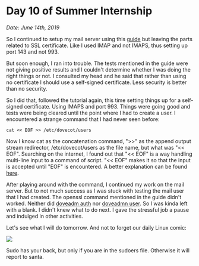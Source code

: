 # Day 10 of Summer Internship

*Date: June 14th, 2019*

So I continued to setup my mail server using this [guide](https://appbead.com/blog/how-to-setup-mail-server-on-debian-8-jessie-with-postfix-dovecot-1.html) but leaving the parts related to SSL certificate. Like I used IMAP and not IMAPS, thus setting up port 143 and not 993.

But soon enough, I ran into trouble. The tests mentioned in the guide were not giving positive results and I couldn't determine whether I was doing the right things or not. I consulted my head and he said that rather than using no certificate I should use a self-signed certificate. Less security is better than no security.

So I did that, followed the tutorial again, this time setting things up for a self-signed certificate. Using IMAPS and port 993. Things were going good and tests were being cleared until the point where I had to create a user. I encountered a strange command that I had never seen before:

	cat << EOF >> /etc/dovecot/users

Now I know cat as the concatenation command, ">>" as the append output stream redirector, /etc/dovecot/users as the file name, but what was "<< EOF". Searching on the internet, I found out that "<< EOF" is a way handling multi-line input to a command of script. "<< EOF" makes it so that the input is accepted until "EOF" is encountered. A better explanation can be found [here](https://superuser.com/questions/1003760/what-does-eof-do).

After playing around with the command, I continued my work on the mail server. But to not much success as I was stuck with testing the mail user that I had created. The openssl command mentioned in the guide didn't worked. Neither did [doveadm auth](https://wiki2.dovecot.org/Tools/Doveadm/Auth) nor [doveadmn user](https://wiki2.dovecot.org/Tools/Doveadm/User). So I was kinda left with a blank. I didn't knew what to do next. I gave the stressful job a pause and indulged in other activities. 

Let's see what I will do tomorrow. And not to forget our daily Linux comic:

![](http://imgs.xkcd.com/comics/sandwich.png)

Sudo has your back, but only if you are in the sudoers file. Otherwise it will report to santa.
